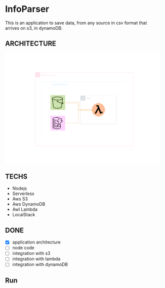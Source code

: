 # InfoParser
This is an application to save data, from any source in csv format that arrives on s3, in dynamoDB.


## ARCHITECTURE

<img src="https://raw.githubusercontent.com/Jardielson-s/InfoParser/beb19b3ad7c3263fccc0865fa63ef27418ef1ed5/images/parsing.drawio.svg">


## TECHS

- Nodejs
- Serverless
- Aws S3
- Aws DynamoDB
- Awl Lambda
- LocalStack


##  DONE

- [x] application architecture
- [ ] node code
- [ ] integration with s3
- [ ] integration with lambda
- [ ] integration with dynamoDB

## Run

```bash

```
